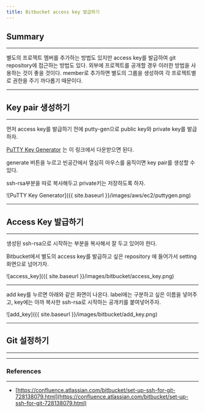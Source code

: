 ```yaml
---
title: Bitbucket access key 발급하기
---
```


## Summary
---------------------
 별도의 프로젝트 멤버를 추가하는 방법도 있지만 access key를 발급하여 git repository에 접근하는 방법도 있다. 외부에 프로젝트를 공개할 경우 이러한 방법을 사용하는 것이 좋을 것이다. member로 추가하면 별도의 그룹을 생성하여 각 프로젝트별로 권한을 주기 까다롭기 때문이다.

---------------------

## Key pair 생성하기
---------------------

먼저 access key를 발급하기 전에 putty-gen으로 public key와 private key를 발급하자.

[PuTTY Key Generator](http://www.chiark.greenend.org.uk/~sgtatham/putty/latest.html) 는 이 링크에서 다운받으면 된다.

generate 버튼을 누르고 빈공간에서 열심히 마우스를 움직이면 key pair를 생성할 수 있다.

ssh-rsa부분을 따로 복사해두고 private키는 저장하도록 하자.

![PuTTY Key Generator]({{ site.baseurl }}/images/aws/ec2/puttygen.png)

---

## Access Key 발급하기
---

생성된 ssh-rsa으로 시작하는 부분을 복사해서 잘 두고 있어야 한다.

Bitbucket에서 별도의 access key를 발급하고 싶은 repository 에 들어가서 setting 화면으로 넘어가자.

![access_key]({{ site.baseurl }}/images/bitbucket/access_key.png)


---

add key를 누르면 아래와 같은 화면이 나온다. label에는 구분하고 싶은 이름을 넣어주고, key에는 아까 복사한 ssh-rsa로 시작하는 공개키를 붙여넣어주자.

![add_key]({{ site.baseurl }}/images/bitbucket/add_key.png)

---

## Git 설정하기
---



---
### References
---
- [https://confluence.atlassian.com/bitbucket/set-up-ssh-for-git-728138079.html](https://confluence.atlassian.com/bitbucket/set-up-ssh-for-git-728138079.html)